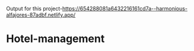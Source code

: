Output for this project-https://654288081a6432216161cd7a--harmonious-alfajores-87adbf.netlify.app/

# Hotel-management

